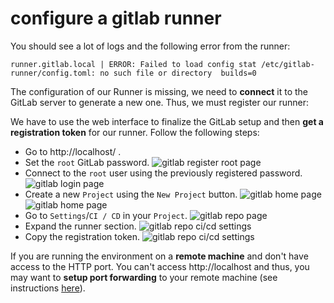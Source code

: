 # configure a gitlab runner

You should see a lot of logs and the following error from the runner:  
```shell
runner.gitlab.local | ERROR: Failed to load config stat /etc/gitlab-runner/config.toml: no such file or directory  builds=0
```


The configuration of our Runner is missing, we need to **connect** it to the GitLab server to generate a new one. 
Thus, we must register our runner:  

We have to use the web interface to finalize the GitLab setup and then **get a registration token** for our runner. 
Follow the following steps:  


- Go to http://localhost/ .
- Set the `root` GitLab password.
![gitlab register root page](img/register-root.png)
- Connect to the `root` user using the previously registered password.
![gitlab login page](img/login-root.png)
- Create a new `Project` using the `New Project` button.
![gitlab home page](img/home-page.png)
![gitlab home page](img/new-repo.png)
- Go to `Settings`/`CI / CD` in your `Project`.
![gitlab repo page](img/repo-page-hover-settings-ci-cd.png)
- Expand the runner section.
![gitlab repo ci/cd settings](img/repo-settings-ci-cd-runners-page.png)
- Copy the registration token.
![gitlab repo ci/cd settings](img/repo-settings-ci-cd-runners-page-token.png)

If you are running the environment on a **remote machine** and don't have access to the HTTP port. You can't access http://localhost and thus, you may want to **setup port forwarding** to your remote machine (see instructions [here](https://gitlab.techlabfdj.io/techlab/training/ssh/-/blob/master/PortForwarding.md)).

